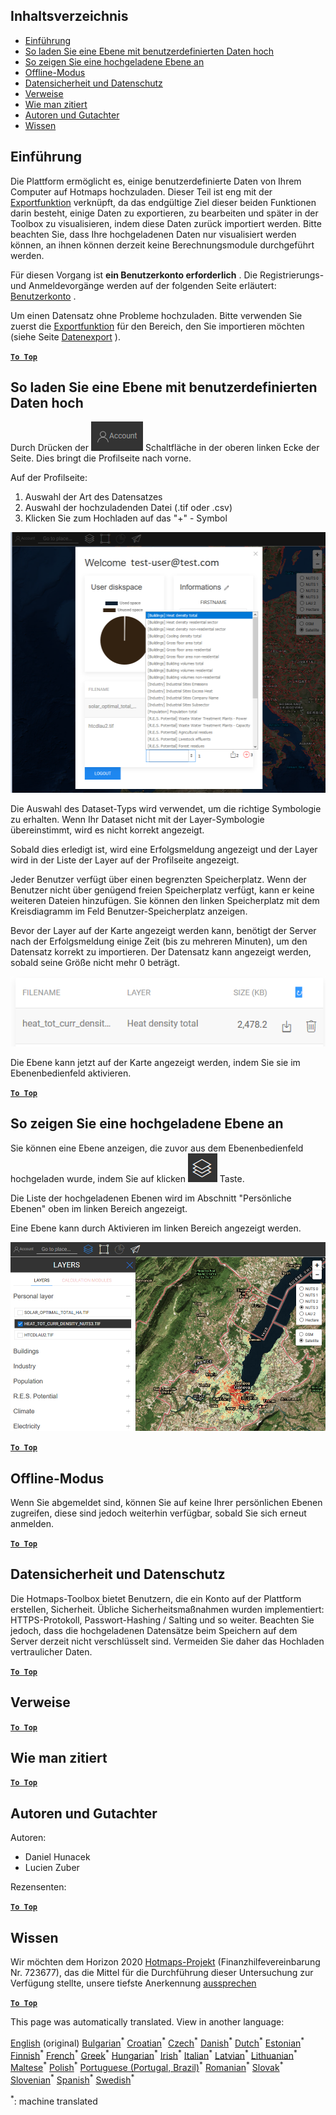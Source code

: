 <h2> Inhaltsverzeichnis </h2><ul><li> <a href="#Introduction">Einführung</a> </li><li> <a href="#How-to-upload-a-layer-with-custom-data">So laden Sie eine Ebene mit benutzerdefinierten Daten hoch</a> </li><li> <a href="#How-to-display-an-uploaded-layer">So zeigen Sie eine hochgeladene Ebene an</a> </li><li> <a href="#Offline-mode">Offline-Modus</a> </li><li> <a href="#Data-security-and-privacy">Datensicherheit und Datenschutz</a> </li><li> <a href="#References">Verweise</a> </li><li> <a href="#How-to-cite">Wie man zitiert</a> </li><li> <a href="#Authors-and-reviewers">Autoren und Gutachter</a> </li><li> <a href="#Acknowledgement">Wissen</a> </li></ul><h2> Einführung </h2><p> Die Plattform ermöglicht es, einige benutzerdefinierte Daten von Ihrem Computer auf Hotmaps hochzuladen. Dieser Teil ist eng mit der <a href="Data-export-functionalities">Exportfunktion</a> verknüpft, da das endgültige Ziel dieser beiden Funktionen darin besteht, einige Daten zu exportieren, zu bearbeiten und später in der Toolbox zu visualisieren, indem diese Daten zurück importiert werden. Bitte beachten Sie, dass Ihre hochgeladenen Daten nur visualisiert werden können, an ihnen können derzeit keine Berechnungsmodule durchgeführt werden. </p><p> Für diesen Vorgang ist <strong>ein Benutzerkonto erforderlich</strong> . Die Registrierungs- und Anmeldevorgänge werden auf der folgenden Seite erläutert: <a href="Introduction-to-user-interface#Connect">Benutzerkonto</a> . </p><p> Um einen Datensatz ohne Probleme hochzuladen. Bitte verwenden Sie zuerst die <a href="Data-export-functionalities">Exportfunktion</a> für den Bereich, den Sie importieren möchten (siehe Seite <a href="Data-export-functionalities">Datenexport</a> ). </p><p><ins> <code><strong><a href="#table-of-contents">To Top</a></strong></code> </ins> </p><h2> So laden Sie eine Ebene mit benutzerdefinierten Daten hoch </h2><p> Durch Drücken der <img alt="Schaltfläche &quot;Konto&quot;" src="images/account-btn.png"/> Schaltfläche in der oberen linken Ecke der Seite. Dies bringt die Profilseite nach vorne. </p><p> Auf der Profilseite: </p><ol><li> Auswahl der Art des Datensatzes </li><li> Auswahl der hochzuladenden Datei (.tif oder .csv) </li><li> Klicken Sie zum Hochladen auf das &quot;+&quot; - Symbol </li></ol><p><img alt="Profilseite hochladen" src="images/profile-upload.png"/></p><p> Die Auswahl des Dataset-Typs wird verwendet, um die richtige Symbologie zu erhalten. Wenn Ihr Dataset nicht mit der Layer-Symbologie übereinstimmt, wird es nicht korrekt angezeigt. </p><p> Sobald dies erledigt ist, wird eine Erfolgsmeldung angezeigt und der Layer wird in der Liste der Layer auf der Profilseite angezeigt. </p><p> Jeder Benutzer verfügt über einen begrenzten Speicherplatz. Wenn der Benutzer nicht über genügend freien Speicherplatz verfügt, kann er keine weiteren Dateien hinzufügen. Sie können den linken Speicherplatz mit dem Kreisdiagramm im Feld Benutzer-Speicherplatz anzeigen. </p><p> Bevor der Layer auf der Karte angezeigt werden kann, benötigt der Server nach der Erfolgsmeldung einige Zeit (bis zu mehreren Minuten), um den Datensatz korrekt zu importieren. Der Datensatz kann angezeigt werden, sobald seine Größe nicht mehr 0 beträgt. </p><p><img alt="upload_complete" src="images/upload_complete.png"/></p><p> Die Ebene kann jetzt auf der Karte angezeigt werden, indem Sie sie im Ebenenbedienfeld aktivieren. </p><p><ins> <code><strong><a href="#table-of-contents">To Top</a></strong></code> </ins> </p><h2> So zeigen Sie eine hochgeladene Ebene an </h2><p> Sie können eine Ebene anzeigen, die zuvor aus dem Ebenenbedienfeld hochgeladen wurde, indem Sie auf klicken <img alt="schichten schaltfläche" src="images/layers-btn.png"/> Taste. </p><p> Die Liste der hochgeladenen Ebenen wird im Abschnitt &quot;Persönliche Ebenen&quot; oben im linken Bereich angezeigt. </p><p> Eine Ebene kann durch Aktivieren im linken Bereich angezeigt werden. </p><p><img alt="Anzeigeebene hochladen" src="images/upload-layers.png"/></p><p><ins> <code><strong><a href="#table-of-contents">To Top</a></strong></code> </ins> </p><h2> Offline-Modus </h2><p> Wenn Sie abgemeldet sind, können Sie auf keine Ihrer persönlichen Ebenen zugreifen, diese sind jedoch weiterhin verfügbar, sobald Sie sich erneut anmelden. </p><p><ins> <code><strong><a href="#table-of-contents">To Top</a></strong></code> </ins> </p><h2> Datensicherheit und Datenschutz </h2><p> Die Hotmaps-Toolbox bietet Benutzern, die ein Konto auf der Plattform erstellen, Sicherheit. Übliche Sicherheitsmaßnahmen wurden implementiert: HTTPS-Protokoll, Passwort-Hashing / Salting und so weiter. Beachten Sie jedoch, dass die hochgeladenen Datensätze beim Speichern auf dem Server derzeit nicht verschlüsselt sind. Vermeiden Sie daher das Hochladen vertraulicher Daten. </p><p><ins> <code><strong><a href="#table-of-contents">To Top</a></strong></code> </ins> </p><h2> Verweise </h2><p><ins> <code><strong><a href="#table-of-contents">To Top</a></strong></code> </ins> </p><h2> Wie man zitiert </h2><p><ins> <code><strong><a href="#table-of-contents">To Top</a></strong></code> </ins> </p><h2> Autoren und Gutachter </h2><p> Autoren: </p><ul><li> Daniel Hunacek </li><li> Lucien Zuber </li></ul><p> Rezensenten: </p><p><ins> <code><strong><a href="#table-of-contents">To Top</a></strong></code> </ins> </p><h2> Wissen </h2><p> Wir möchten dem Horizon 2020 <a href="https://www.hotmaps-project.eu">Hotmaps-Projekt</a> (Finanzhilfevereinbarung Nr. 723677), das die Mittel für die Durchführung dieser Untersuchung zur Verfügung stellte, unsere tiefste Anerkennung <a href="https://www.hotmaps-project.eu">aussprechen</a> </p><p><ins> <code><strong><a href="#table-of-contents">To Top</a></strong></code> </ins> </p>

This page was automatically translated. View in another language:

[English](../en/Data-upload-functionalities.md) (original) [Bulgarian](../bg/Data-upload-functionalities.md)<sup>\*</sup> [Croatian](../hr/Data-upload-functionalities.md)<sup>\*</sup> [Czech](../cs/Data-upload-functionalities.md)<sup>\*</sup> [Danish](../da/Data-upload-functionalities.md)<sup>\*</sup> [Dutch](../nl/Data-upload-functionalities.md)<sup>\*</sup> [Estonian](../et/Data-upload-functionalities.md)<sup>\*</sup> [Finnish](../fi/Data-upload-functionalities.md)<sup>\*</sup> [French](../fr/Data-upload-functionalities.md)<sup>\*</sup>  [Greek](../el/Data-upload-functionalities.md)<sup>\*</sup> [Hungarian](../hu/Data-upload-functionalities.md)<sup>\*</sup> [Irish](../ga/Data-upload-functionalities.md)<sup>\*</sup> [Italian](../it/Data-upload-functionalities.md)<sup>\*</sup> [Latvian](../lv/Data-upload-functionalities.md)<sup>\*</sup> [Lithuanian](../lt/Data-upload-functionalities.md)<sup>\*</sup> [Maltese](../mt/Data-upload-functionalities.md)<sup>\*</sup> [Polish](../pl/Data-upload-functionalities.md)<sup>\*</sup> [Portuguese (Portugal, Brazil)](../pt/Data-upload-functionalities.md)<sup>\*</sup> [Romanian](../ro/Data-upload-functionalities.md)<sup>\*</sup> [Slovak](../sk/Data-upload-functionalities.md)<sup>\*</sup> [Slovenian](../sl/Data-upload-functionalities.md)<sup>\*</sup> [Spanish](../es/Data-upload-functionalities.md)<sup>\*</sup> [Swedish](../sv/Data-upload-functionalities.md)<sup>\*</sup> 

<sup>\*</sup>: machine translated
